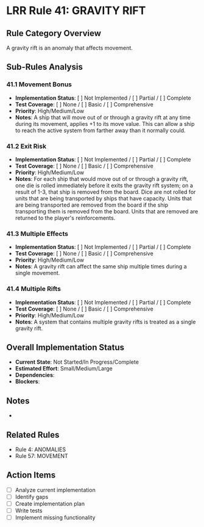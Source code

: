 # LRR Rule 41: GRAVITY RIFT

## Rule Category Overview
A gravity rift is an anomaly that affects movement.

## Sub-Rules Analysis

### 41.1 Movement Bonus
- **Implementation Status**: [ ] Not Implemented / [ ] Partial / [ ] Complete
- **Test Coverage**: [ ] None / [ ] Basic / [ ] Comprehensive
- **Priority**: High/Medium/Low
- **Notes**: A ship that will move out of or through a gravity rift at any time during its movement, applies +1 to its move value. This can allow a ship to reach the active system from farther away than it normally could.

### 41.2 Exit Risk
- **Implementation Status**: [ ] Not Implemented / [ ] Partial / [ ] Complete
- **Test Coverage**: [ ] None / [ ] Basic / [ ] Comprehensive
- **Priority**: High/Medium/Low
- **Notes**: For each ship that would move out of or through a gravity rift, one die is rolled immediately before it exits the gravity rift system; on a result of 1-3, that ship is removed from the board. Dice are not rolled for units that are being transported by ships that have capacity. Units that are being transported are removed from the board if the ship transporting them is removed from the board. Units that are removed are returned to the player's reinforcements.

### 41.3 Multiple Effects
- **Implementation Status**: [ ] Not Implemented / [ ] Partial / [ ] Complete
- **Test Coverage**: [ ] None / [ ] Basic / [ ] Comprehensive
- **Priority**: High/Medium/Low
- **Notes**: A gravity rift can affect the same ship multiple times during a single movement.

### 41.4 Multiple Rifts
- **Implementation Status**: [ ] Not Implemented / [ ] Partial / [ ] Complete
- **Test Coverage**: [ ] None / [ ] Basic / [ ] Comprehensive
- **Priority**: High/Medium/Low
- **Notes**: A system that contains multiple gravity rifts is treated as a single gravity rift.

## Overall Implementation Status
- **Current State**: Not Started/In Progress/Complete
- **Estimated Effort**: Small/Medium/Large
- **Dependencies**:
- **Blockers**:

## Notes
-

## Related Rules
- Rule 4: ANOMALIES
- Rule 57: MOVEMENT

## Action Items
- [ ] Analyze current implementation
- [ ] Identify gaps
- [ ] Create implementation plan
- [ ] Write tests
- [ ] Implement missing functionality
